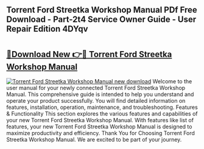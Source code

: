 ## Torrent Ford Streetka Workshop Manual PDf Free Download - Part-2t4 Service Owner Guide - User Repair Edition 4DYqv

# <h2><a href="http://bc68902.oget.top/?id=Torrent+Ford+Streetka+Workshop+Manual">🔗Download New 👉🔴 Torrent Ford Streetka Workshop Manual</a></h2>

[![Torrent Ford Streetka Workshop Manual new download](https://i.imgur.com/5g1atiW.png)](http://bc68902.oget.top/?id=Torrent+Ford+Streetka+Workshop+Manual)
Welcome to the user manual for your newly connected Torrent Ford Streetka Workshop Manual. This comprehensive guide is intended to help you understand and operate your product successfully. You will find detailed information on features, installation, operation, maintenance, and troubleshooting. Features & Functionality This section explores the various features and capabilities of your new Torrent Ford Streetka Workshop Manual. With features like list of features, your new Torrent Ford Streetka Workshop Manual is designed to maximize productivity and efficiency. Thank You for Choosing Torrent Ford Streetka Workshop Manual. We are excited to be part of your journey.
